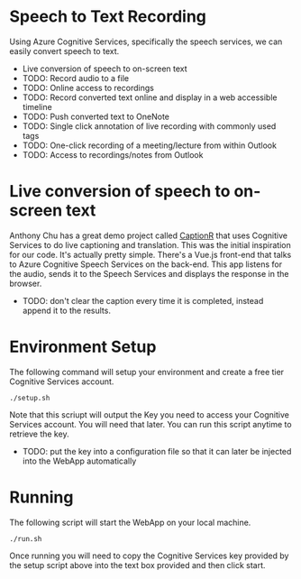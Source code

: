# Speech to Text Recording

Using Azure Cognitive Services, specifically the speech services, we can easily convert speech to text.

  * Live conversion of speech to on-screen text
  * TODO: Record audio to a file
  * TODO: Online access to recordings
  * TODO: Record converted text online and display in a web accessible timeline
  * TODO: Push converted text to OneNote
  * TODO: Single click annotation of live recording with commonly used tags
  * TODO: One-click recording of a meeting/lecture from within Outlook
  * TODO: Access to recordings/notes from Outlook

# Live conversion of speech to on-screen text

Anthony Chu has a great demo project called [CaptionR](https://anthonychu.ca/post/realtime-captioning-translation-cognitive-services-signalr-azure-functions/) that uses Cognitive Services to do live captioning and translation. This was the initial inspiration for our code. It's actually pretty simple. There's a Vue.js front-end that talks to Azure Cognitive Speech Services on the back-end. This app listens for the audio, sends it to the Speech Services and displays the response in the browser.

  * TODO: don't clear the caption every time it is completed, instead append it to the results.

# Environment Setup

The following command will setup your environment and create a free tier Cognitive Services account.

```
./setup.sh
```

Note that this scriupt will output the Key you need to access your Cognitive Services account. You will need that later. You can run this script anytime to retrieve the key.

  * TODO: put the key into a configuration file so that it can later be injected into the WebApp automatically

# Running

The following script will start the WebApp on your local machine.

```
./run.sh
```

Once running you will need to copy the Cognitive Services key provided by the setup script above into the text box provided and then click start.